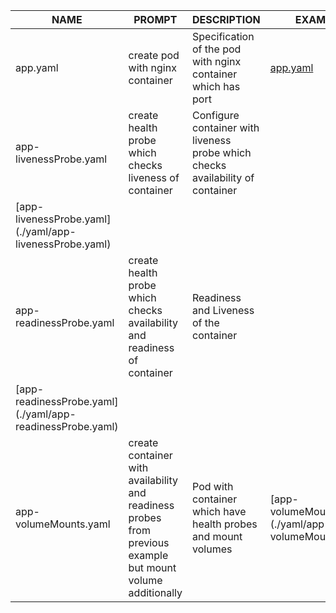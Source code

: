 | **NAME**              | **PROMPT**                     | **DESCRIPTION**                    | **EXAMPLE**                       |
|-----------------------|--------------------------------|------------------------------------|-----------------------------------|
| app.yaml | create pod with nginx container |  Specification of the pod with nginx container which has port | [app.yaml](./yaml/app.yaml) |
| app-livenessProbe.yaml | create health probe which checks liveness of container | Configure container with liveness probe which checks availability of container | 
[app-livenessProbe.yaml] (./yaml/app-livenessProbe.yaml) |
| app-readinessProbe.yaml | create health probe which checks availability and readiness of container | Readiness and Liveness of the container | 
[app-readinessProbe.yaml] (./yaml/app-readinessProbe.yaml) |
| app-volumeMounts.yaml | create container with availability and readiness probes from previous example but mount volume additionally | Pod with container which have health probes and mount volumes | [app-volumeMounts.yaml] (./yaml/app-volumeMounts.yaml) |
